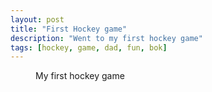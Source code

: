 ```yaml
---
layout: post
title: "First Hockey game"
description: "Went to my first hockey game"
tags: [hockey, game, dad, fun, bok]
---
```


<figure>
	<img src="https://scontent.xx.fbcdn.net/hphotos-xaf1/t31.0-8/12764505_10100631326843454_7692247520707171893_o.jpg" alt="">
	<figcaption>My first hockey game</figcaption>
</figure>
